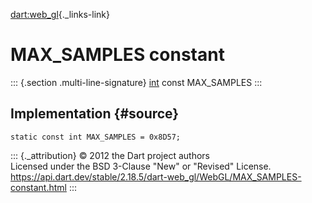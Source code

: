 [dart:web\_gl](../../dart-web_gl/dart-web_gl-library){._links-link}

MAX\_SAMPLES constant
=====================

::: {.section .multi-line-signature}
[int](../../dart-core/int-class) const MAX\_SAMPLES
:::

Implementation {#source}
--------------

``` {.language-dart data-language="dart"}
static const int MAX_SAMPLES = 0x8D57;
```

::: {._attribution}
© 2012 the Dart project authors\
Licensed under the BSD 3-Clause \"New\" or \"Revised\" License.\
<https://api.dart.dev/stable/2.18.5/dart-web_gl/WebGL/MAX_SAMPLES-constant.html>
:::
